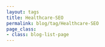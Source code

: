 ```yaml
---
layout: tags
title: Healthcare-SEO
permalink: blog/tag/Healthcare-SEO
page_class:
- class: blog-list-page
---
```

